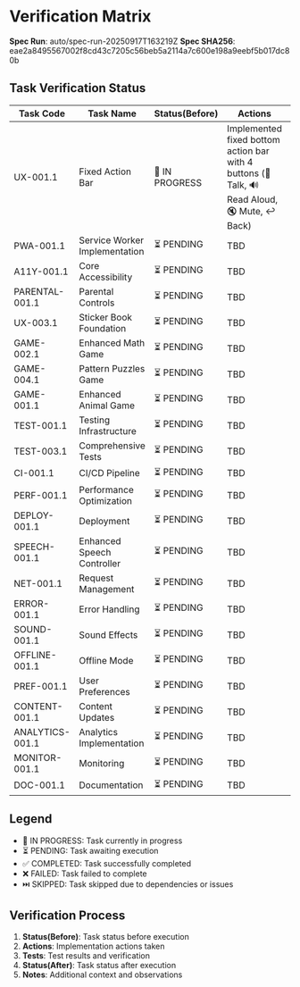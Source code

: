# Verification Matrix

**Spec Run**: auto/spec-run-20250917T163219Z
**Spec SHA256**: eae2a8495567002f8cd43c7205c56beb5a2114a7c600e198a9eebf5b017dc80b

## Task Verification Status

| Task Code | Task Name | Status(Before) | Actions | Status(After) | Notes |
|-----------|-----------|----------------|---------|----------------|-------|
| UX-001.1 | Fixed Action Bar | 🔄 IN PROGRESS | Implemented fixed bottom action bar with 4 buttons (🎤 Talk, 🔊 Read Aloud, 🔇 Mute, ↩️ Back) | ✅ Build successful | ✅ COMPLETED | Added CSS styling with 48x48px tap targets, state management, keyboard navigation, and responsive design |
| PWA-001.1 | Service Worker Implementation | ⏳ PENDING | TBD | TBD | TBD | |
| A11Y-001.1 | Core Accessibility | ⏳ PENDING | TBD | TBD | TBD | |
| PARENTAL-001.1 | Parental Controls | ⏳ PENDING | TBD | TBD | TBD | |
| UX-003.1 | Sticker Book Foundation | ⏳ PENDING | TBD | TBD | TBD | |
| GAME-002.1 | Enhanced Math Game | ⏳ PENDING | TBD | TBD | TBD | |
| GAME-004.1 | Pattern Puzzles Game | ⏳ PENDING | TBD | TBD | TBD | |
| GAME-001.1 | Enhanced Animal Game | ⏳ PENDING | TBD | TBD | TBD | |
| TEST-001.1 | Testing Infrastructure | ⏳ PENDING | TBD | TBD | TBD | |
| TEST-003.1 | Comprehensive Tests | ⏳ PENDING | TBD | TBD | TBD | |
| CI-001.1 | CI/CD Pipeline | ⏳ PENDING | TBD | TBD | TBD | |
| PERF-001.1 | Performance Optimization | ⏳ PENDING | TBD | TBD | TBD | |
| DEPLOY-001.1 | Deployment | ⏳ PENDING | TBD | TBD | TBD | |
| SPEECH-001.1 | Enhanced Speech Controller | ⏳ PENDING | TBD | TBD | TBD | |
| NET-001.1 | Request Management | ⏳ PENDING | TBD | TBD | TBD | |
| ERROR-001.1 | Error Handling | ⏳ PENDING | TBD | TBD | TBD | |
| SOUND-001.1 | Sound Effects | ⏳ PENDING | TBD | TBD | TBD | |
| OFFLINE-001.1 | Offline Mode | ⏳ PENDING | TBD | TBD | TBD | |
| PREF-001.1 | User Preferences | ⏳ PENDING | TBD | TBD | TBD | |
| CONTENT-001.1 | Content Updates | ⏳ PENDING | TBD | TBD | TBD | |
| ANALYTICS-001.1 | Analytics Implementation | ⏳ PENDING | TBD | TBD | TBD | |
| MONITOR-001.1 | Monitoring | ⏳ PENDING | TBD | TBD | TBD | |
| DOC-001.1 | Documentation | ⏳ PENDING | TBD | TBD | TBD | |

## Legend
- 🔄 IN PROGRESS: Task currently in progress
- ⏳ PENDING: Task awaiting execution
- ✅ COMPLETED: Task successfully completed
- ❌ FAILED: Task failed to complete
- ⏭️ SKIPPED: Task skipped due to dependencies or issues

## Verification Process
1. **Status(Before)**: Task status before execution
2. **Actions**: Implementation actions taken
3. **Tests**: Test results and verification
4. **Status(After)**: Task status after execution
5. **Notes**: Additional context and observations